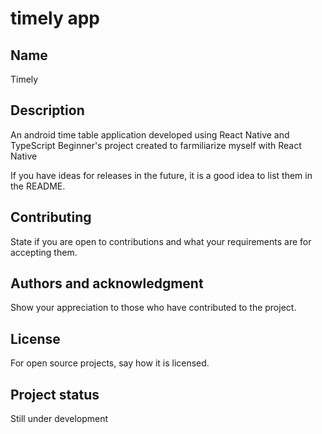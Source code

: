# timely app




## Name
Timely

## Description
An android time table application developed using React Native and TypeScript
Beginner's project created to farmiliarize myself with React Native 

If you have ideas for releases in the future, it is a good idea to list them in the README.

## Contributing
State if you are open to contributions and what your requirements are for accepting them.


## Authors and acknowledgment
Show your appreciation to those who have contributed to the project.

## License
For open source projects, say how it is licensed.

## Project status
Still under development
